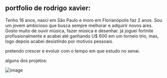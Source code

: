 
## portfolio de rodrigo xavier:

Tenho 16 anos, nasci em São Paulo e moro em Florianópolis faz 2 anos. Sou um jovem ambicioso que busca sempre melhorar e adquirir novos ares.
Gosto muito de ouvir música, fazer música e desenhar.
já joguei fortnite profissionalmente e acabei até ganhando U$ 600 em um torneio trio, mas, logo depois acabei desistindo por motivos pessoais.

pretendo crescer e evoluir com o tempo em que estudo no senai.

alguns dos projetos:

![image](https://user-images.githubusercontent.com/102531891/165102747-17f676be-e744-4cac-8de0-d9c6a4d252ef.png)
